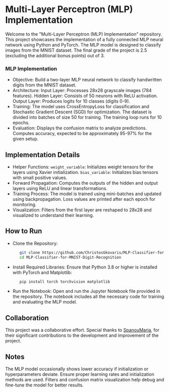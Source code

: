 # Multi-Layer Perceptron (MLP) Implementation
Welcome to the "Multi-Layer Perceptron (MLP) Implementation" repository. This project showcases the implementation of a fully connected MLP neural network using Python and PyTorch. The MLP model is designed to classify images from the MNIST dataset. The final grade of the project is 2.5 (excluding the additional  bonus points) out of 3.


### MLP Implementation
- Objective: Build a two-layer MLP neural network to classify handwritten digits from the MNIST dataset.
- Architecture: Input Layer: Processes 28x28 grayscale images (784 features). Hidden Layer: Consists
  of 50 neurons with ReLU activation. Output Layer: Produces logits for 10 classes (digits 0-9).
- Training: The model uses CrossEntropyLoss for classification and Stochastic Gradient Descent (SGD)
  for optimization. The dataset is divided into batches of size 50 for training. The training loop
  runs for 10 epochs.
- Evaluation: Displays the confusion matrix to analyze predictions. Computes accuracy, expected
  to be approximately 95-97% for the given setup.


## Implementation Details
- Helper Functions: `weight_variable`: Initializes weight tensors for the layers using Xavier
  initialization. `bias_variable`: Initializes bias tensors with small positive values.
- Forward Propagation: Computes the outputs of the hidden and output layers using ReLU and linear
  transformations.
- Training Process: The model is trained using mini-batches and updated using backpropagation. Loss values
  are printed after each epoch for monitoring.
- Visualization: Filters from the first layer are reshaped to 28x28 and visualized to understand their learning.


## How to Run
- Clone the Repository:
  ```bash
     git clone https://github.com/ChristosGkovaris/MLP-Classifier-for-MNIST-Digit-Recognition.git
     cd MLP-Classifier-for-MNIST-Digit-Recognition
- Install Required Libraries:
   Ensure that Python 3.8 or higher is installed with PyTorch and Matplotlib:
   ```bash
      pip install torch torchvision matplotlib
- Run the Notebook:
   Open and run the Jupyter Notebook file provided in the repository. The notebook includes all the necessary code for training and evaluating the MLP model.


## Collaboration
This project was a collaborative effort. Special thanks to [SpanouMaria](https://github.com/SpanouMaria), for their significant contributions to the development and improvement of the project.


## Notes
The MLP model occasionally shows lower accuracy if initialization or hyperparameters deviate. Ensure proper learning rates and initialization methods are used. Filters and confusion matrix visualization help debug and fine-tune the model for better results.
